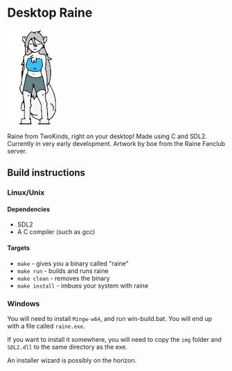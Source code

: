 # Desktop Raine

![Raine!](preview.gif)

Raine from TwoKinds, right on your desktop! Made using C and SDL2. Currently in very early development. Artwork by boe from the Raine Fanclub server.

## Build instructions

### Linux/Unix

#### Dependencies
* SDL2
* A C compiler (such as gcc)

#### Targets
* `make` - gives you a binary called "raine"
* `make run` - builds and runs raine
* `make clean` - removes the binary
* `make install` - imbues your system with raine

### Windows

You will need to install `Mingw-w64`, and run win-build.bat. You will end up with a file called `raine.exe`.

If you want to install it somewhere, you will need to copy the `img` folder and `SDL2.dll` to the same directory as the exe.

An installer wizard is possibly on the horizon.